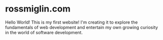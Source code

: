 # rossmiglin.com
Hello World! This is my first website! I'm creating it to explore the fundamentals of web development and entertain my own growing curiosity in the world of software development.
